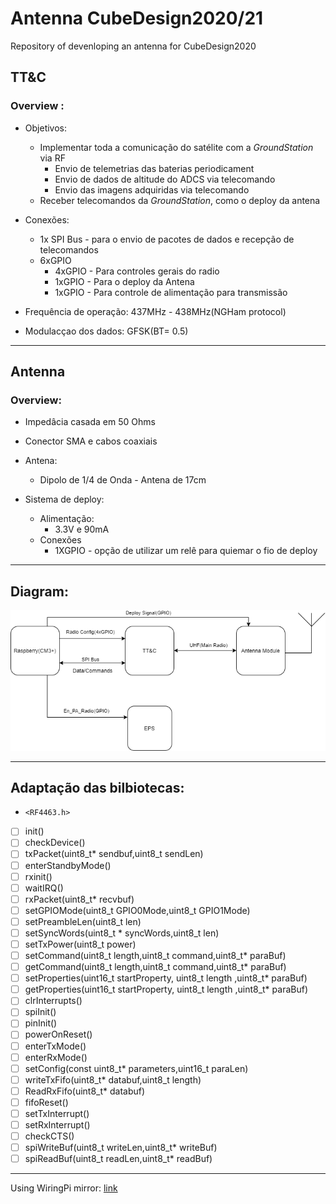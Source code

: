 # Antenna CubeDesign2020/21

Repository of devenloping an antenna for CubeDesign2020


## TT&C

### Overview :
* Objetivos:
  * Implementar  toda a comunicação do satélite com a *GroundStation* via RF
     * Envio de telemetrias  das baterias periodicament
     * Envio  de dados de altitude do ADCS via telecomando
     * Envio das imagens adquiridas via telecomando
  * Receber telecomandos da *GroundStation*, como o deploy da antena

* Conexões:

  * 1x SPI Bus - para o envio de pacotes de dados e recepção de telecomandos
  * 6xGPIO
    * 4xGPIO - Para controles gerais do radio
    * 1xGPIO - Para o deploy da Antena
    * 1xGPIO - Para controle de alimentação para transmissão

* Frequência de operação: 437MHz - 438MHz(NGHam protocol)
* Modulacçao dos dados: GFSK(BT= 0.5)
 ---
 ## Antenna
 
 ### Overview: 
* Impedâcia casada em 50 Ohms
* Conector SMA e cabos coaxiais
* Antena:
  * Dipolo de 1/4 de Onda - Antena de 17cm
  
* Sistema de deploy:
  * Alimentação:
    * 3.3V e 90mA
  * Conexões
    * 1XGPIO - opção de utilizar um relê para quiemar o fio de deploy
---
## Diagram:

![](https://github.com/Bruno-Messias/Antenna_CubeDesign2020/blob/master/Documents/Overview_TT%26C/diagrams/Systeam.png)

---
## Adaptação das bilbiotecas:

* `<RF4463.h>`

- [ ] init()
- [ ] checkDevice()
- [ ] txPacket(uint8_t* sendbuf,uint8_t sendLen)
- [ ] enterStandbyMode()
- [ ] rxinit()
- [ ] waitIRQ()
- [ ] rxPacket(uint8_t* recvbuf)
- [ ] setGPIOMode(uint8_t GPIO0Mode,uint8_t GPIO1Mode)
- [ ] setPreambleLen(uint8_t len)
- [ ] setSyncWords(uint8_t * syncWords,uint8_t len)
- [ ] setTxPower(uint8_t power)
- [ ] setCommand(uint8_t length,uint8_t command,uint8_t* paraBuf)
- [ ] getCommand(uint8_t length,uint8_t command,uint8_t* paraBuf)
- [ ] setProperties(uint16_t startProperty, uint8_t length ,uint8_t* paraBuf)
- [ ] getProperties(uint16_t startProperty, uint8_t length ,uint8_t* paraBuf)
- [ ] clrInterrupts()
- [ ] spiInit()
- [ ] pinInit()
- [ ] powerOnReset()
- [ ] enterTxMode()
- [ ] enterRxMode()
- [ ] setConfig(const uint8_t* parameters,uint16_t paraLen)
- [ ] writeTxFifo(uint8_t* databuf,uint8_t length)
- [ ] ReadRxFifo(uint8_t* databuf)
- [ ] fifoReset()
- [ ] setTxInterrupt()
- [ ] setRxInterrupt()
- [ ] checkCTS()
- [ ] spiWriteBuf(uint8_t writeLen,uint8_t* writeBuf)
- [ ] spiReadBuf(uint8_t readLen,uint8_t* readBuf)

---
Using WiringPi mirror: [link](https://github.com/WiringPi/WiringPi)



